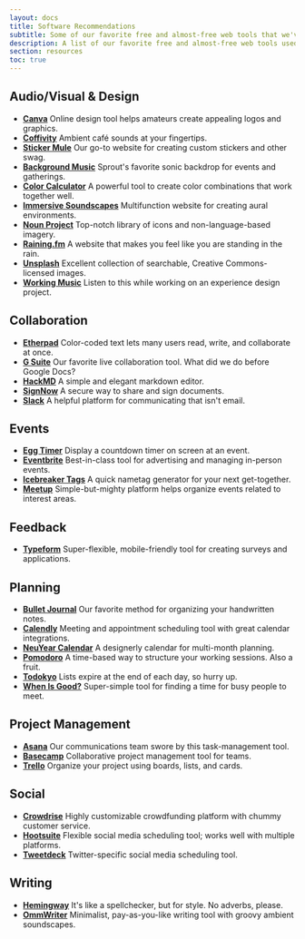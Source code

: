 ```yaml
---
layout: docs
title: Software Recommendations
subtitle: Some of our favorite free and almost-free web tools that we've used to support our work over the years.
description: A list of our favorite free and almost-free web tools used to support Sprout's work over the years. Useful for people who are similarly won over by elegant web-based solutions to practical challenges.
section: resources
toc: true
---
```


## Audio/Visual & Design

* [**Canva**](https://www.canva.com/) Online design tool helps amateurs create appealing logos and graphics.
* [**Coffivity**](https://coffitivity.com/) Ambient café sounds at your fingertips.
* [**Sticker Mule**](https://www.stickermule.com/) Our go-to website for creating custom stickers and other swag.
* [**Background Music**](https://open.spotify.com/album/5NSuwmUSjSWCRSSTCZWhIP?si=nGZZ1UvmRrObKD8shysC7Q) Sprout's favorite sonic backdrop for events and gatherings.
* [**Color Calculator**](http://paletton.com/) A powerful tool to create color combinations that work together well.
* [**Immersive Soundscapes**](http://defonic.com/) Multifunction website for creating aural environments.
* [**Noun Project**](https://thenounproject.com) Top-notch library of icons and non-language-based imagery.
* [**Raining.fm**](https://raining.fm/) A website that makes you feel like you are standing in the rain.
* [**Unsplash**](https://unsplash.com/) Excellent collection of searchable, Creative Commons-licensed images.
* [**Working Music**](https://soundcloud.com/birdfeeder/jurassic-park-theme-1000-slower) Listen to this while working on an experience design project.

## Collaboration

* [**Etherpad**](http://etherpad.org/) Color-coded text lets many users read, write, and collaborate at once.
* [**G Suite**](https://gsuite.google.com/) Our favorite live collaboration tool. What did we do before Google Docs?
* [**HackMD**](http://hackmd.io/) A simple and elegant markdown editor.
* [**SignNow**](https://www.signnow.com/) A secure way to share and sign documents.
* [**Slack**](https://slack.com/) A helpful platform for communicating that isn't email.

## Events

* [**Egg Timer**](http://e.ggtimer.com/) Display a countdown timer on screen at an event.
* [**Eventbrite**](http://eventbrite.com/) Best-in-class tool for advertising and managing in-person events.
* [**Icebreaker Tags**](http://www.icebreakertags.com/) A quick nametag generator for your next get-together.
* [**Meetup**](https://www.meetup.com/) Simple-but-mighty platform helps organize events related to interest areas.

## Feedback

* [**Typeform**](https://www.typeform.com/) Super-flexible, mobile-friendly tool for creating surveys and applications.

## Planning

* [**Bullet Journal**](http://bulletjournal.com/get-started/) Our favorite method for organizing your handwritten notes.
* [**Calendly**](https://calendly.com) Meeting and appointment scheduling tool with great calendar integrations.
* [**NeuYear Calendar**](https://www.neuyear.net/) A designerly calendar for multi-month planning.
* [**Pomodoro**](https://francescocirillo.com/pages/pomodoro-technique) A time-based way to structure your working sessions. Also a fruit.
* [**Todokyo**](http://todokyo.com/#) Lists expire at the end of each day, so hurry up.
* [**When Is Good?**](http://whenisgood.net/Create) Super-simple tool for finding a time for busy people to meet.

## Project Management

* [**Asana**](https://asana.com/) Our communications team swore by this task-management tool.
* [**Basecamp**](https://basecamp.com/) Collaborative project management tool for teams.
* [**Trello**](https://trello.com/) Organize your project using boards, lists, and cards.

## Social

* [**Crowdrise**](https://www.crowdrise.com/) Highly customizable crowdfunding platform with chummy customer service.
* [**Hootsuite**](https://hootsuite.com/) Flexible social media scheduling tool; works well with multiple platforms.
* [**Tweetdeck**](https://tweetdeck.twitter.com/) Twitter-specific social media scheduling tool.

## Writing
* [**Hemingway**](http://www.hemingwayapp.com/) It's like a spellchecker, but for style. No adverbs, please.
* [**OmmWriter**](https://ommwriter.com/) Minimalist, pay-as-you-like writing tool with groovy ambient soundscapes.

